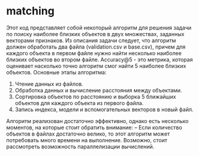# matching
 Этот код представляет собой некоторый алгоритм для решения задачи по поиску наиболее близких объектов в двух множествах, заданных векторами признаков. Из описания задачи следует, что алгоритм должен обработать два файла (validation.csv и base.csv), причем для каждого объекта в первом файле нужно найти несколько наиболее близких объектов во втором файле.
Accuracy@5 - это метрика, которая оценивает насколько точно алгоритм смог найти 5 наиболее близких объектов.
Основные этапы алгоритма:
1. Чтение данных из файлов.
2. Обработка данных и вычисление расстояния между объектами.
3. Сортировка объектов по расстоянию и выборка 5 ближайших объектов для каждого объекта из первого файла.
4. Запись индекса, модели и вспомогательных векторов в новый файл.
   
Алгоритм реализован достаточно эффективно, однако есть несколько моментов, на которые стоит обратить внимание:
– Если количество объектов в файлах достаточно велико, то этот алгоритм может потребовать много времени на выполнение. Возможно, стоит рассмотреть возможность параллелизации вычислений.
